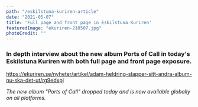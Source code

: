 ```yaml
---
path: "/eskilstuna-kuriren-article"
date: "2021-05-07"
title: 'Full page and front page in Eskilstuna Kuriren'
featuredImage: "ekuriren-210507.jpg"
photoCredit: ""
---
```


### In depth interview about the new album Ports of Call in today's Eskilstuna Kuriren with both full page and front page exposure.

https://ekuriren.se/nyheter/artikel/adam-heldring-slapper-sitt-andra-album-nu-ska-det-ut/rg9edxpj

*The new album "Ports of Call" dropped today and is now available globally on all platforms.*
